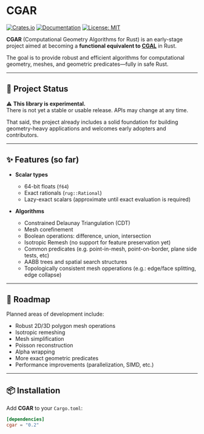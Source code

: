 # CGAR

[![Crates.io](https://img.shields.io/crates/v/cgar.svg)](https://crates.io/crates/cgar)
[![Documentation](https://docs.rs/cgar/badge.svg)](https://docs.rs/cgar)
[![License: MIT](https://img.shields.io/badge/License-MIT-yellow.svg)](LICENSE)

**CGAR** (Computational Geometry Algorithms for Rust) is an early-stage project
aimed at becoming a **functional equivalent to [CGAL](https://www.cgal.org/)** in Rust.  

The goal is to provide robust and efficient algorithms for computational geometry,
meshes, and geometric predicates—fully in safe Rust.

---

## 🚧 Project Status

⚠️ **This library is experimental.**  
There is not yet a stable or usable release. APIs may change at any time.

That said, the project already includes a solid foundation for building
geometry-heavy applications and welcomes early adopters and contributors.

---

## ✨ Features (so far)

- **Scalar types**
  - 64-bit floats (`f64`)
  - Exact rationals (`rug::Rational`)
  - Lazy-exact scalars (approximate until exact evaluation is required)

- **Algorithms**
  - Constrained Delaunay Triangulation (CDT)
  - Mesh corefinement
  - Boolean operations: difference, union, intersection
  - Isotropic Remesh (no support for feature preservation yet)
  - Common predicates (e.g. point-in-mesh, point-on-border, plane side tests, etc)
  - AABB trees and spatial search structures
  - Topologically consistent mesh opperations (e.g.: edge/face splitting, edge collapse)

---

## 🔮 Roadmap

Planned areas of development include:

- Robust 2D/3D polygon mesh operations
- Isotropic remeshing
- Mesh simplification
- Poisson reconstruction
- Alpha wrapping
- More exact geometric predicates
- Performance improvements (parallelization, SIMD, etc.)

---

## 📦 Installation

Add **CGAR** to your `Cargo.toml`:

```toml
[dependencies]
cgar = "0.2"